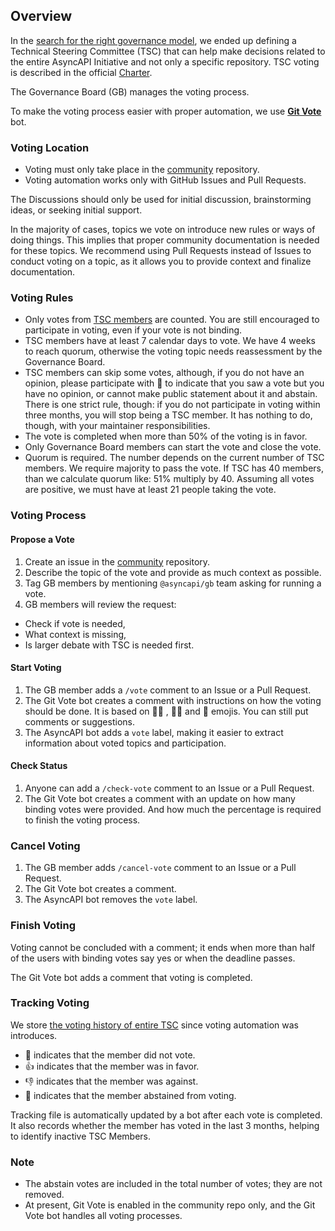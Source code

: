 ## Overview

In the [search for the right governance model](https://www.asyncapi.com/blog/governance-motivation), we ended up defining a Technical Steering Committee (TSC) that can help make decisions related to the entire AsyncAPI Initiative and not only a specific repository. TSC voting is described in the official [Charter](CHARTER.md#4-tsc-voting). 

The Governance Board (GB) manages the voting process.

To make the voting process easier with proper automation, we use [**Git Vote**](https://github.com/cncf/gitvote) bot.

### Voting Location

- Voting must only take place in the [community](https://github.com/asyncapi/community) repository.
- Voting automation works only with GitHub Issues and Pull Requests.

The Discussions should only be used for initial discussion, brainstorming ideas, or seeking initial support.

In the majority of cases, topics we vote on introduce new rules or ways of doing things. This implies that proper community documentation is needed for these topics. We recommend using Pull Requests instead of Issues to conduct voting on a topic, as it allows you to provide context and finalize documentation.

### Voting Rules

- Only votes from [TSC members](https://www.asyncapi.com/community/tsc) are counted. You are still encouraged to participate in voting, even if your vote is not binding.
- TSC members have at least 7 calendar days to vote. We have 4 weeks to reach quorum, otherwise the voting topic needs reassessment by the Governance Board.
- TSC members can skip some votes, although, if you do not have an opinion, please participate with 👀 to indicate that you saw a vote but you have no opinion, or cannot make public statement about it and abstain. There is one strict rule, though: if you do not participate in voting within three months, you will stop being a TSC member. It has nothing to do, though, with your maintainer responsibilities.
- The vote is completed when more than 50% of the voting is in favor.
- Only Governance Board members can start the vote and close the vote.
- Quorum is required. The number depends on the current number of TSC members. We require majority to pass the vote. If TSC has 40 members, than we calculate quorum like: 51% multiply by 40. Assuming all votes are positive, we must have at least 21 people taking the vote.

### Voting Process

#### Propose a Vote

1. Create an issue in the [community](https://github.com/asyncapi/community) repository.
2. Describe the topic of the vote and provide as much context as possible.
3. Tag GB members by mentioning `@asyncapi/gb` team asking for running a vote.
4. GB members will review the request:
 - Check if vote is needed,
 - What context is missing,
 - Is larger debate with TSC is needed first.

#### Start Voting

1. The GB member adds a `/vote` comment to an Issue or a Pull Request.
2. The Git Vote bot creates a comment with instructions on how the voting should be done. It is based on 👍🏼 , 👎🏼 and 👀 emojis. You can still put comments or suggestions.
3. The AsyncAPI bot adds a `vote` label, making it easier to extract information about voted topics and participation.

#### Check Status

1. Anyone can add a `/check-vote` comment to an Issue or a Pull Request.
2. The Git Vote bot creates a comment with an update on how many binding votes were provided. And how much the percentage is required to finish the voting process.

### Cancel Voting

1. The GB member adds `/cancel-vote` comment to an Issue or a Pull Request.
2. The Git Vote bot creates a comment.
3. The AsyncAPI bot removes the `vote` label.

### Finish Voting

Voting cannot be concluded with a comment; it ends when more than half of the users with binding votes say yes or when the deadline passes.

The Git Vote bot adds a comment that voting is completed.

### Tracking Voting

We store [the voting history of entire TSC](TSC_VOTING_OVERVIEW.md) since voting automation was introduces.

- 🔕 indicates that the member did not vote.
- 👍 indicates that the member was in favor.
- 👎 indicates that the member was against.
- 👀 indicates that the member abstained from voting.

Tracking file is automatically updated by a bot after each vote is completed. It also records whether the member has voted in the last 3 months, helping to identify inactive TSC Members.

### Note

- The abstain votes are included in the total number of votes; they are not removed.
- At present, Git Vote is enabled in the community repo only, and the Git Vote bot handles all voting processes.
